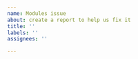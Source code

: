 ```yaml
---
name: Modules issue
about: create a report to help us fix it
title: ''
labels: ''
assignees: ''

---
```



